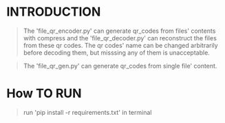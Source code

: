 # INTRODUCTION

> The 'file_qr_encoder.py' can generate qr_codes from files' contents with compress and the 'file_qr_decoder.py' can reconstruct the files from these qr codes. The qr codes' name can be changed arbitrarily before decoding them, but misssing any of them is unacceptable. 

> The 'file_qr_gen.py' can generate qr_codes from single file' content.

# How TO RUN

> run 'pip install -r requirements.txt' in terminal
